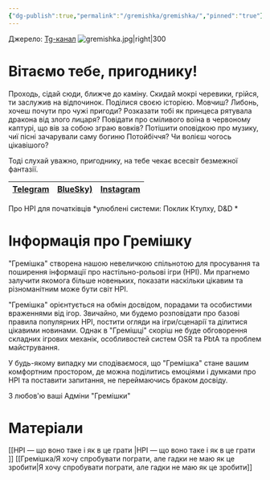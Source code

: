```yaml
---
{"dg-publish":true,"permalink":"/gremishka/gremishka/","pinned":"true"}
---
```


Джерело: [Tg-канал](https://t.me/gremishkaua)
![gremishka.jpg|right|300](/img/user/%D0%A4%D0%B0%D0%B9%D0%BB%D0%B8/gremishka.jpg)
# Вітаємо тебе, пригоднику!

Проходь, сідай сюди, ближче до каміну. Скидай мокрі черевики, грійся, ти заслужив на відпочинок. Поділися своєю історією. Мовчиш? Либонь, хочеш почути про чужі пригоди? Розказати тобі як принцеса рятувала дракона від злого лицаря? Повідати про сміливого воїна в червоному каптурі, що вів за собою зграю вовків? Потішити оповідкою про музику, чиї пісні зачарували саму богиню Потойбіччя? Чи волієш чогось цікавішого?

Тоді слухай уважно, пригоднику, на тебе чекає всесвіт безмежної фантазії.

| [Telegram](https://t.me/gremishkaua) | [BlueSky)](https://bsky.app/profile/gremishka.bsky.social) | [Instagram](https://www.instagram.com/gremyshkaua/) |
| -------------------- | ---------------- | ---------- |

Про НРІ для початківців 
*улюблені системи: Поклик Ктулху, D&D *

# Інформація про Гремішку

"Гремішка" створена нашою невеличкою спільнотою для просування та поширення інформації про настільно-рольові ігри (НРІ). Ми прагнемо залучити якомога більше новеньких, показати наскільки цікавим та різноманітним може бути світ НРІ.

"Гремішка" орієнтується на обмін досвідом, порадами та особистими враженнями від ігор. Звичайно, ми будемо розповідати про базові правила популярних НРІ, постити огляди на ігри/сценарії та ділитися цікавими новинами. Однак в "Гремішці" скоріш не буде обговорення складних ігрових механік, особливостей систем OSR та PbtA та проблем майстрування.

У будь-якому випадку ми сподіваємося, що "Гремішка" стане вашим комфортним простором, де можна поділитись емоціями і думками про НРІ та поставити запитання, не переймаючись браком досвіду. 

З любов'ю ваші 
Адміни "Гремішки"

# Матеріали
[[НРІ — що воно таке і як в це грати \|НРІ — що воно таке і як в це грати ]]
[[Гремішка/Я хочу спробувати пограти, але гадки не маю як це зробити\|Я хочу спробувати пограти, але гадки не маю як це зробити]]




